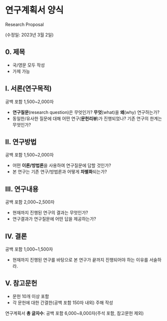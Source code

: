 # 연구계획서 양식
Research Proposal

(수정일: 2023년 3월 2일)

## 0. 제목

* 국/영문 모두 작성
* 가제 가능

## I. 서론(연구목적)
공백 포함 1,500~2,000자

* **연구질문**(research question)은 무엇인가? **무엇**(what)을 **왜**(why) 연구하는가?
* 동일한/유사한 질문에 대해 어떤 연구(**문헌리뷰**)가 진행되었나? 기존 연구의 한계는 무엇인가?

## II. 연구방법
공백 포함 1,500~2,000자

* 어떤 **이론/방법론**을 사용하여 연구질문에 답할 것인가?
* 본 연구는 기존 연구/방법론과 어떻게 **차별화**되는가?

## III. 연구내용
공백 포함 2,000~2,500자

* 현재까지 진행된 연구의 결과는 무엇인가?
* 연구결과가 연구질문에 어떤 답을 제공하는가?

## IV. 결론
공백 포함 1,000~1,500자

* 현재까지 진행된 연구를 바탕으로 본 연구가 끝까지 진행되어야 하는 이유를 서술하라.

## V. 참고문헌

* 문헌 10개 이상 포함
* 각 문헌에 대한 간결한(공백 포함 150자 내외) 주해 작성

연구계획서 **총 글자수**: 공백 포함 6,000~8,000자(주석 포함, 참고문헌 제외)